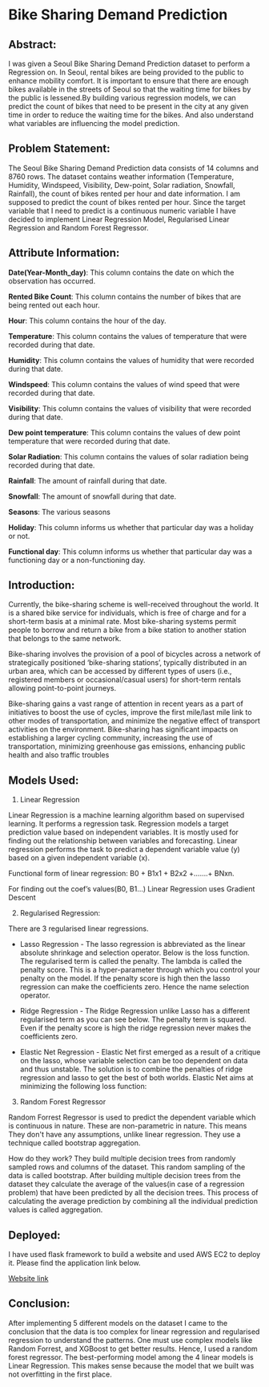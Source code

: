 # Bike Sharing Demand Prediction

## Abstract:

I was given a Seoul Bike Sharing Demand Prediction dataset to perform a Regression on. In Seoul, rental bikes are being provided to the public to enhance mobility comfort. It is important to ensure that there are enough bikes available in the streets of Seoul so that the waiting time for bikes by the public is lessened.By building various regression models, we can predict the count of bikes that need to be present in the city at any given time in order to reduce the waiting time for the bikes. And also understand what variables are influencing the model prediction.

## Problem Statement:

The Seoul Bike Sharing Demand Prediction data consists of 14 columns and 8760 rows. The dataset contains weather information (Temperature, Humidity, Windspeed, Visibility, Dew-point, Solar radiation, Snowfall, Rainfall), the count of bikes rented per hour and date information. I am supposed to predict the count of bikes rented per hour. Since the target variable that I need to predict is a continuous numeric variable I have decided to implement Linear Regression Model, Regularised Linear Regression and Random Forest Regressor.

## Attribute Information:

**Date(Year-Month_day)**: This column contains the date on which the observation has occurred.

**Rented Bike Count**: This column contains the number of bikes that are being rented out each hour.

**Hour**: This column contains the hour of the day.

**Temperature**: This column contains the values of temperature that were recorded during that date.

**Humidity**: This column contains the values of humidity that were recorded during that date.

**Windspeed**: This column contains the values of wind speed that were recorded during that date.

**Visibility**: This column contains the values of visibility that were recorded during that date.

**Dew point temperature**: This column contains the values of dew point temperature that were recorded during that date.

**Solar Radiation**: This column contains the values of solar radiation being recorded during that date.

**Rainfall**: The amount of rainfall during that date.

**Snowfall**: The amount of snowfall during that date.

**Seasons**: The various seasons 

**Holiday**: This column informs us whether that particular day was a holiday or not.

**Functional day**: This column informs us whether that particular day was a functioning day or a non-functioning day.

## Introduction:

Currently, the bike-sharing scheme is well-received throughout the world. It is a shared bike service for individuals, which is free of charge and for a short-term basis at a minimal rate. Most bike-sharing systems permit people to borrow and return a bike from a bike station to another station that belongs to the same network.

Bike-sharing involves the provision of a pool of bicycles across a network of strategically positioned ‘bike-sharing stations’, typically distributed in an urban area, which can be accessed by different types of users (i.e., registered members or occasional/casual users) for short-term rentals allowing point-to-point journeys.

Bike-sharing gains a vast range of attention in recent years as a part of initiatives to boost the use of cycles, improve the first mile/last mile link to other modes of transportation, and minimize the negative effect of transport activities on the environment. Bike-sharing has significant impacts on establishing a larger cycling community, increasing the use of transportation, minimizing greenhouse gas emissions, enhancing public health and also traffic troubles

## Models Used: 

1. Linear Regression

Linear Regression is a machine learning algorithm based on supervised learning. It performs a regression task. Regression models a target prediction value based on independent variables. It is mostly used for finding out the relationship between variables and forecasting. Linear regression performs the task to predict a dependent variable value (y) based on a given independent variable (x).

Functional form of linear regression: B0 + B1x1 + B2x2 +…….+ BNxn.

For finding out the coef’s values(B0, B1…) Linear Regression uses Gradient Descent

2. Regularised Regression:

There are 3 regularised linear regressions.

* Lasso Regression - The lasso regression is abbreviated as the linear absolute shrinkage and selection operator. Below is the loss function. The regularised term is called the penalty. The lambda is called the penalty score. This is a hyper-parameter through which you control your penalty on the model. If the penalty score is high then the lasso regression can make the coefficients zero. Hence the name selection operator.

* Ridge Regression - The Ridge Regression unlike Lasso has a different regularised term as you can see below. The penalty term is squared. Even if the penalty score is high the ridge regression never makes the coefficients zero.

* Elastic Net Regression - Elastic Net first emerged as a result of a critique on the lasso, whose variable selection can be too dependent on data and thus unstable. The solution is to combine the penalties of ridge regression and lasso to get the best of both worlds. Elastic Net aims at minimizing the following loss function:

3. Random Forest Regressor

Random Forrest Regressor is used to predict the dependent variable which is continuous in nature. These are non-parametric in nature. This means They don't have any assumptions, unlike linear regression. They use a technique called bootstrap aggregation.

How do they work?
They build multiple decision trees from randomly sampled rows and columns of the dataset. This random sampling of the data is called bootstrap. After building multiple decision trees from the dataset they calculate the average of the values(in case of a regression problem) that have been predicted by all the decision trees. This process of calculating the average prediction by combining all the individual prediction values is called aggregation.

## Deployed:

I have used flask framework to build a website and used AWS EC2 to deploy it. Please find the application link below.

[Website link](http://ec2-65-1-1-208.ap-south-1.compute.amazonaws.com:8080/)
## Conclusion:

After implementing 5 different models on the dataset I came to the conclusion that the data is too complex for linear regression and regularised regression to understand the patterns. One must use complex models like Random Forrest, and XGBoost to get better results. Hence, I used a random forest regressor. The best-performing model among the 4 linear models is Linear Regression. This makes sense because the model that we built was not overfitting in the first place.









